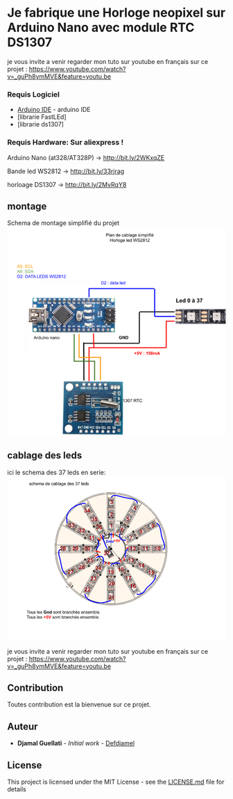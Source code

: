 # Je fabrique une Horloge neopixel sur Arduino Nano avec module RTC DS1307

je vous invite a venir regarder mon tuto sur youtube en français sur ce projet : https://www.youtube.com/watch?v=_guPh8ymMVE&feature=youtu.be



### Requis Logiciel
* [Arduino IDE](https://www.arduino.cc) - arduino IDE
* [librarie FastLEd]
* [librarie ds1307]

### Requis Hardware: Sur aliexpress !
Arduino Nano (at328/AT328P) ->  http://bit.ly/2WKxqZE

Bande led WS2812 -> http://bit.ly/33rjrag

horloage DS1307 -> http://bit.ly/2MvRqY8


## montage 
Schema de montage simplifié du projet
![Schema ](plan_simplifié.png?raw=true "plan_simplifié.png")


## cablage  des leds
ici le schema des 37 leds en serie:
![Schema ](Plan%20cablage%20led.png?raw=true "Plan cablage led.png")


je vous invite a venir regarder mon tuto sur youtube en français sur ce projet : https://www.youtube.com/watch?v=_guPh8ymMVE&feature=youtu.be




## Contribution

Toutes contribution est la bienvenue sur ce projet.


## Auteur

* **Djamal Guellati** - *Initial work* - [Defdjamel](https://github.com/Defdjamel)


## License

This project is licensed under the MIT License - see the [LICENSE.md](LICENSE.md) file for details
